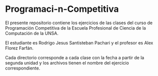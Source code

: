 # Programaci-n-Competitiva
El presente repositorio contiene los ejercicios de las clases del curso de Programación Competitiva de la Escuela Profesional de Ciencia de la Computación de la UNSA.

El estudiante es Rodrigo Jesus Santisteban Pachari y el profesor es Alex Florez Farfán.

Cada directorio corresponde a cada clase con la fecha a partir de la segunda unidad y los archivos tienen el nombre del ejercicio correspondiente.
